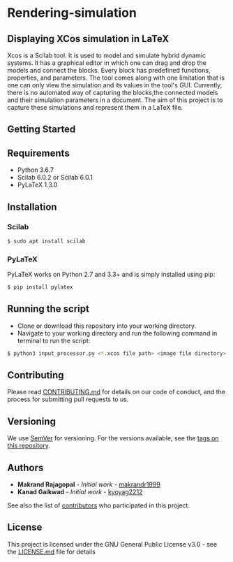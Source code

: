 # Rendering-simulation
## Displaying XCos simulation in LaTeX

Xcos is a Scilab tool. It is used to model and simulate hybrid dynamic systems. It has a graphical editor in which one can drag and drop the models and connect the blocks. Every block has predefined functions, properties, and parameters. The tool comes along with one limitation that is one can only view the simulation and its values in the tool's GUI. Currently, there is no automated way of capturing the blocks,the connected models and their simulation parameters in a document. The aim of this project is to capture these simulations and represent them in a LaTeX file. 

## Getting Started
## Requirements
* Python 3.6.7
* Scilab 6.0.2 or Scilab 6.0.1
* PyLaTeX 1.3.0

## Installation
### Scilab
```bash
$ sudo apt install scilab
```
### PyLaTeX
 PyLaTeX works on Python 2.7 and 3.3+ and is simply installed using pip:
```bash
$ pip install pylatex
```
## Running the script
* Clone or download this repository into your working directory.
* Navigate to your working directory and run the following command in terminal to run the script:
```bash
$ python3 input_processor.py <*.xcos file path> <image file directory> <image file name> <desired output filename>
```


## Contributing

Please read [CONTRIBUTING.md](https://github.com/fresearchgroup/Rendering-simulation/) for details on our code of conduct, and the process for submitting pull requests to us.

## Versioning

We use [SemVer](http://semver.org/) for versioning. For the versions available, see the [tags on this repository](https://github.com/fresearchgroup/Rendering-simulation/tags). 

## Authors

* **Makrand Rajagopal** - *Initial work* - [makrandr1999](https://github.com/makrandr1999)
* **Kanad Gaikwad** - *Initial work* - [kyoyag2212](https://github.com/kyoyag2212)

See also the list of [contributors](https://github.com/fresearchgroup/Rendering-simulation/contributors) who participated in this project.

## License

This project is licensed under the GNU General Public License v3.0 - see the [LICENSE.md](LICENSE.md) file for details



